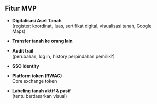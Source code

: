 ## Fitur MVP

- **Digitalisasi Aset Tanah**  
  (register: koordinat, luas, sertifikat digital, visualisasi tanah, Google Maps)

- **Transfer tanah ke orang lain**

- **Audit trail**  
  (perubahan, log in, history perpindahan pemilik?)

- **SSO Identity**

- **Platform token (RWAC)**  
  Core exchange token

- **Labeling tanah aktif & pasif**  
  (tentu berdasarkan visual)
